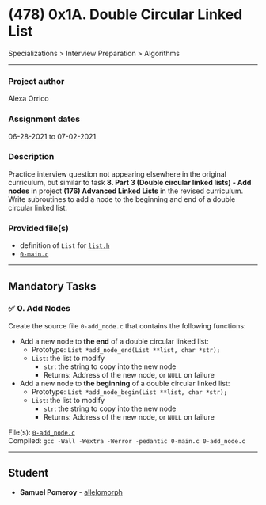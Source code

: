 # (478) 0x1A. Double Circular Linked List
Specializations > Interview Preparation > Algorithms

---

### Project author
Alexa Orrico

### Assignment dates
06-28-2021 to 07-02-2021

### Description
Practice interview question not appearing elsewhere in the original curriculum, but similar to task **8. Part 3 (Double circular linked lists) - Add nodes** in project **(176) Advanced Linked Lists** in the revised curriculum. Write subroutines to add a node to the beginning and end of a double circular linked list.

### Provided file(s)
* definition of `List` for [`list.h`](./list.h)
* [`0-main.c`](./0-main.c)

---

## Mandatory Tasks

### :white_check_mark: 0. Add Nodes
Create the source file `0-add_node.c` that contains the following functions:

* Add a new node to **the end** of a double circular linked list:
    * Prototype: `List *add_node_end(List **list, char *str);`
    * `List`: the list to modify
        * `str`: the string to copy into the new node
        * Returns: Address of the new node, or `NULL` on failure
* Add a new node to **the beginning** of a double circular linked list:
    * Prototype: `List *add_node_begin(List **list, char *str);`
    * `List`: the list to modify
        * `str`: the string to copy into the new node
        * Returns: Address of the new node, or `NULL` on failure

File(s): [`0-add_node.c`](./0-add_node.c)\
Compiled: `gcc -Wall -Wextra -Werror -pedantic 0-main.c 0-add_node.c`

---

## Student
* **Samuel Pomeroy** - [allelomorph](github.com/allelomorph)
